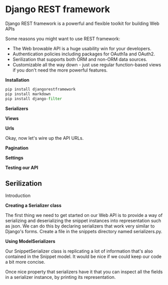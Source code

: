 # Django REST framework

Django REST framework is a powerful and flexible toolkit for building Web APIs

Some reasons you might want to use REST framework:

- The Web browable API is a huge usability win for your developers.
- Authentication policies including packages for OAuth1a and OAuth2.
- Serilization that supports both ORM and non-ORM data sources.
- Customizable all the way down - just use regular function-based views if you don't need the more powerful features.

**Installation**

```py
pip install djangorestframework
pip install markdown
pip install django-filter
```

**Serializers**

**Views**

**Urls**

Okay, now let's wire up the API URLs.

**Pagination**

**Settings**

**Testing our API**

## Serilization

Introduction

**Creating a Serializer class**

The first thing we need to get started on our Web API is to provide a way of serializing and deserializing the snippet instances into representation such as json. We can do this by declaring serializers that work very similar to Django's forms. Create a file in the snippets directory named serializers.py.

**Using ModelSerializers**

Our SnippetSerializer class is replicating a lot of information that's also contained in the Snippet model. It would be nice if we could keep our code a bit more concise.

Once nice property that serializers have it that you can inspect all the fields in a serializer instance, by printing its representation.

